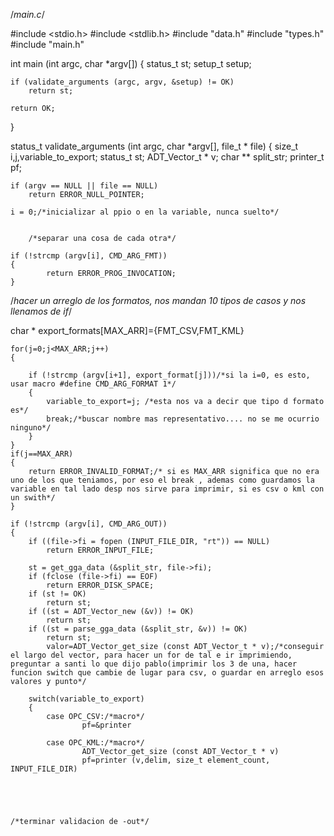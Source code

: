 
	
/*main.c*/

#include <stdio.h>
#include <stdlib.h>
#include "data.h"
#include "types.h"
#include "main.h"

int main (int argc, char *argv[])
{
	status_t st;
	setup_t setup;
	
	if (validate_arguments (argc, argv, &setup) != OK)
		return st;
	
	return OK;
}

status_t validate_arguments (int argc, char *argv[], file_t * file)
{
	size_t i,j,variable_to_export;
	status_t st;
	ADT_Vector_t * v;
	char ** split_str;
	printer_t pf;
	
	if (argv == NULL || file == NULL)
		return ERROR_NULL_POINTER;
	
	i = 0;/*inicializar al ppio o en la variable, nunca suelto*/
	

		/*separar una cosa de cada otra*/

	if (!strcmp (argv[i], CMD_ARG_FMT))
	{
			return ERROR_PROG_INVOCATION;
	}
	
/*hacer un arreglo de los formatos, nos mandan 10 tipos de casos y nos llenamos de if*/

char * export_formats[MAX_ARR]={FMT_CSV,FMT_KML}
	
	for(j=0;j<MAX_ARR;j++)
	{

		if (!strcmp (argv[i+1], export_format[j]))/*si la i=0, es esto, usar macro #define CMD_ARG_FORMAT 1*/
		{
			variable_to_export=j; /*esta nos va a decir que tipo d formato es*/
			break;/*buscar nombre mas representativo.... no se me ocurrio ninguno*/
		}
	}
	if(j==MAX_ARR)
	{
		return ERROR_INVALID_FORMAT;/* si es MAX_ARR significa que no era uno de los que teniamos, por eso el break , ademas como guardamos la variable en tal lado desp nos sirve para imprimir, si es csv o kml con un swith*/
	}

	if (!strcmp (argv[i], CMD_ARG_OUT))
	{
		if ((file->fi = fopen (INPUT_FILE_DIR, "rt")) == NULL)
			return ERROR_INPUT_FILE;
		
		st = get_gga_data (&split_str, file->fi);
		if (fclose (file->fi) == EOF)
			return ERROR_DISK_SPACE;
		if (st != OK)	
			return st;
		if ((st = ADT_Vector_new (&v)) != OK)
			return st;
		if ((st = parse_gga_data (&split_str, &v)) != OK)
			return st;
			valor=ADT_Vector_get_size (const ADT_Vector_t * v);/*conseguir el largo del vector, para hacer un for de tal e ir imprimiendo, preguntar a santi lo que dijo pablo(imprimir los 3 de una, hacer funcion switch que cambie de lugar para csv, o guardar en arreglo esos valores y punto*/

		switch(variable_to_export)
		{
			case OPC_CSV:/*macro*/
					pf=&printer

			case OPC_KML:/*macro*/
					ADT_Vector_get_size (const ADT_Vector_t * v)
					pf=printer (v,delim, size_t element_count, INPUT_FILE_DIR)


		
		
		
	/*terminar validacion de -out*/
	
	

